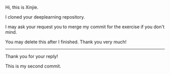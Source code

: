 Hi, this is Xinjie. 

I cloned your deeplearning repository.

I may ask your request you to merge my commit for the exercise if you don't mind.

You may delete this after I finished. Thank you very much!

---

Thank you for your reply!

This is my second commit.
